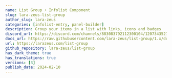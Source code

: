 ```yaml
---
name: List Group ⚡️ Infolist Component
slug: lara-zeus-list-group
author_slug: lara-zeus
categories: [infolist-entry, panel-builder]
description: Group your items in a list with links, icons and badges
discord_url: https://discord.com/channels/883083792112300104/1207343527575425154
docs_url: https://raw.githubusercontent.com/lara-zeus/list-group/1.x/docs/filament.md
url: https://larazeus.com/list-group
github_repository: lara-zeus/list-group
has_dark_theme: true
has_translations: true
versions: [3]
publish_date: 2024-02-10
---
```

